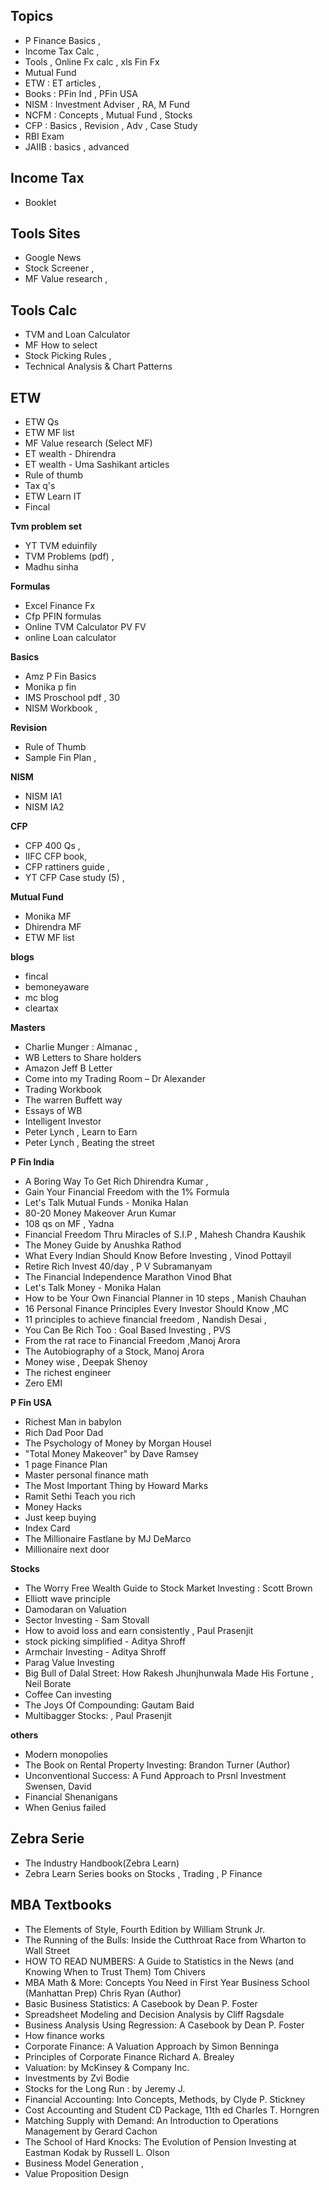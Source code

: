 ## Topics
- P Finance Basics , 
- Income Tax Calc , 
- Tools , Online Fx calc , xls Fin Fx
- Mutual Fund
- ETW : ET articles , 
- Books : PFin Ind , PFin USA
- NISM :  Investment Adviser , RA, M  Fund
- NCFM : Concepts , Mutual Fund , Stocks
- CFP :   Basics , Revision , Adv , Case Study
- RBI Exam 
- JAIIB :  basics , advanced

## Income Tax
- Booklet

## Tools Sites
- Google News
- Stock Screener ,
- MF Value research ,

## Tools Calc
- TVM and Loan Calculator
- MF How to select
- Stock Picking Rules ,
- Technical Analysis & Chart Patterns


## ETW
- ETW Qs
- ETW MF list
- MF Value research (Select MF)
- ET wealth - Dhirendra
- ET wealth - Uma Sashikant articles
- Rule of thumb
- Tax q's
- ETW Learn IT  
- Fincal

**Tvm problem set**
- YT TVM eduinfily
- TVM Problems (pdf) ,
- Madhu sinha

**Formulas** 
* Excel Finance Fx 
* Cfp PFIN formulas
* Online TVM Calculator PV  FV 
* online Loan calculator

**Basics**
- Amz P Fin Basics
- Monika p fin
- IMS Proschool pdf , 30
- NISM Workbook ,


**Revision**
- Rule of Thumb
- Sample Fin Plan ,

**NISM**
- NISM IA1 
- NISM IA2

**CFP**
- CFP 400 Qs ,
- IIFC CFP book,
- CFP rattiners guide ,
- YT CFP Case study (5) ,

**Mutual Fund**
- Monika MF
- Dhirendra MF
- ETW MF list

**blogs**
* fincal
* bemoneyaware
* mc blog
* cleartax


**Masters**
* Charlie Munger : Almanac ,
* WB Letters to Share holders
* Amazon Jeff B Letter
* Come into my Trading Room – Dr Alexander
* Trading Workbook 
* The warren Buffett way
* Essays of WB
* Intelligent Investor
* Peter Lynch , Learn to Earn
* Peter Lynch , Beating the street


 **P Fin India**
* A Boring Way To Get Rich Dhirendra Kumar ,
* Gain Your Financial Freedom with the 1% Formula
* Let's Talk Mutual Funds - Monika Halan
* 80-20 Money Makeover Arun Kumar
* 108 qs on MF , Yadna
* Financial Freedom Thru Miracles of S.I.P , Mahesh Chandra Kaushik
* The Money Guide by Anushka Rathod
* What Every Indian Should Know Before Investing , Vinod Pottayil	
* Retire Rich Invest 40/day , P V Subramanyam	
* The Financial Independence Marathon Vinod Bhat
* Let's Talk Money - Monika Halan	
* How to be Your Own Financial Planner in 10 steps , Manish Chauhan
* 16 Personal Finance Principles Every Investor Should Know ,MC	
* 11 principles to achieve financial freedom , Nandish Desai ,
* You Can Be Rich Too : Goal Based Investing , PVS	
* From the rat race to Financial Freedom ,Manoj Arora
* The Autobiography of a Stock, Manoj Arora 
* Money wise , Deepak Shenoy
* The richest engineer
* Zero EMI


 **P Fin USA**
* Richest Man in babylon
* Rich Dad Poor Dad
* The Psychology of Money by Morgan Housel
* "Total Money Makeover" by Dave Ramsey
* 1 page Finance Plan
* Master personal finance math
* The Most Important Thing by Howard Marks
* Ramit Sethi Teach you rich
* Money Hacks
* Just keep buying 
* Index Card
* The Millionaire Fastlane by MJ DeMarco
* Millionaire next door

 
**Stocks**
* The Worry Free Wealth Guide to Stock Market Investing : Scott Brown
* Elliott wave principle
* Damodaran on Valuation
* Sector Investing - Sam Stovall
* How to avoid loss and earn consistently ,   Paul Prasenjit
* stock picking simplified - Aditya Shroff
* Armchair Investing - Aditya Shroff  
* Parag Value Investing
* Big Bull of Dalal Street: How Rakesh Jhunjhunwala Made His Fortune , Neil Borate
* Coffee Can investing 
* The Joys Of Compounding: Gautam Baid
* Multibagger Stocks: ,  Paul Prasenjit 

 **others**
* Modern monopolies
* The Book on Rental Property Investing: Brandon Turner (Author)
* Unconventional Success: A Fund Approach to Prsnl Investment  Swensen, David 
* Financial Shenanigans
* When Genius failed

## Zebra Serie
* The Industry Handbook(Zebra Learn)
* Zebra Learn Series books on Stocks , Trading , P Finance

## MBA Textbooks
* The Elements of Style, Fourth Edition  by William Strunk Jr. 
* The Running of the Bulls: Inside the Cutthroat Race from Wharton to Wall Street
* HOW TO READ NUMBERS: A Guide to Statistics in the News (and Knowing When to Trust Them) Tom Chivers 
* MBA Math & More: Concepts You Need in First Year Business School (Manhattan Prep) Chris Ryan (Author)
* Basic Business Statistics: A Casebook  by Dean P. Foster 
* Spreadsheet Modeling and Decision Analysis  by Cliff Ragsdale 
* Business Analysis Using Regression: A Casebook  by Dean P. Foster 
* How finance works
* Corporate Finance: A Valuation Approach  by Simon Benninga 
* Principles of Corporate Finance  Richard A. Brealey 
* Valuation:  by McKinsey & Company Inc. 
* Investments  by Zvi Bodie 
* Stocks for the Long Run :  by Jeremy J.
* Financial Accounting: Into Concepts, Methods,  by Clyde P. Stickney 
* Cost Accounting and Student CD Package, 11th ed Charles T. Horngren 
* Matching Supply with Demand: An Introduction to Operations Management  by Gerard Cachon 
* The School of Hard Knocks: The Evolution of Pension Investing at Eastman Kodak  by Russell L. Olson 
* Business Model Generation ,  
* Value Proposition Design
